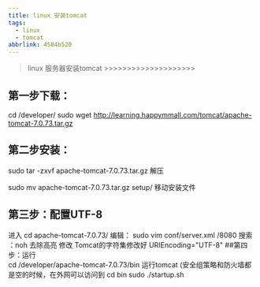 ```yaml
---
title: linux 安装tomcat
tags:
  - linux
  - tomcat
abbrlink: 4584b520
---
```

> linux 服务器安装tomcat >>>>>>>>>>>>>>>>>>>>

## 第一步下载：
cd /developer/
sudo wget http://learning.happymmall.com/tomcat/apache-tomcat-7.0.73.tar.gz
## 第二步安装：
sudo tar -zxvf apache-tomcat-7.0.73.tar.gz       解压

sudo mv apache-tomcat-7.0.73.tar.gz  setup/     移动安装文件
## 第三步：配置UTF-8
进入  cd apache-tomcat-7.0.73/
编辑： sudo vim conf/server.xml
/8080   搜索
：noh  去除高亮
修改 Tomcat的字符集修改好      URIEncoding="UTF-8"
##第四步：运行    
cd /developer/apache-tomcat-7.0.73/bin          运行tomcat 
 (安全组策略和防火墙都是空的时候，在外网可以访问到
cd bin
sudo ./startup.sh
